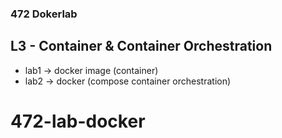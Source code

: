 ### 472 Dokerlab
## L3 - Container & Container Orchestration

- lab1 -> docker image (container)
- lab2 -> docker (compose container orchestration)

# 472-lab-docker
